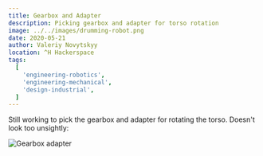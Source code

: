 ```yaml
---
title: Gearbox and Adapter
description: Picking gearbox and adapter for torso rotation
image: ../../images/drumming-robot.png
date: 2020-05-21
author: Valeriy Novytskyy
location: ^H Hackerspace
tags:
  [
    'engineering-robotics',
    'engineering-mechanical',
    'design-industrial',
  ]
---
```


Still working to pick the gearbox and adapter for rotating the torso. Doesn't look too unsightly:

![Gearbox adapter](https://zeroweb-downloads.s3.us-west-2.amazonaws.com/gearbox-adapter.png)
